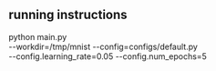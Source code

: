 ## running instructions 
 python main.py \
--workdir=/tmp/mnist --config=configs/default.py \
--config.learning_rate=0.05 --config.num_epochs=5